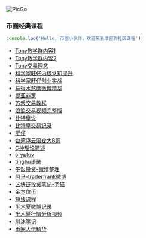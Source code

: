 ![PicGo](https://m2492468.695354.xyz/img/2024/12/26/ncqoty.jpg
'仓库必须是的，否则存储的图片不能正常访问。')

### 币圈经典课程

```js
console.log('Hello, 币圈小伙伴，欢迎来到泄密狗社区课程')
```



- [Tony教学群内容1](https://pan.baidu.com/s/1SYV4pZxlWcJ_k3BEFJ9shA?pwd=bgnb)
- [Tony教学群内容2](https://pan.baidu.com/s/1hM2VtPgUq47-WR4hzlkd1A?pwd=bgnb)
- [Tony交易理念](https://pan.baidu.com/s/11n8MhjC3oerJXk6xEk0mmw?pwd=bgnb)
- [科学家旺仔内核认知提升](https://pan.baidu.com/s/1_z4ncTEc39cq1DbssqrMAA?pwd=bgnb)
- [科学家旺仔创业实战](https://pan.baidu.com/s/1FE6QX-ddgTWsVTpgGqCmeQ?pwd=bgnb)
- [马得水熬鹰微博精华](https://pan.baidu.com/s/1Zt6YilBA4p8h87lNWFc17Q?pwd=bgnb)
- [提亚非罗](https://pan.baidu.com/s/19lUO1YJmzRFNxfYldwyrmg?pwd=bgnb)
- [苏禾交易教程](https://pan.baidu.com/s/1N1RfGlkX-jESId9X3FxviA?pwd=bgnb)
- [浪浪交易视频完整版](https://pan.baidu.com/s/1p9J5ftN4BquaTssKpptj1Q?pwd=bgnb)
- [比特皇说](https://pan.baidu.com/s/18v5u0gGsMvsS0UqY-4LzLA?pwd=bgnb)
- [比特皇交易记录](https://pan.baidu.com/s/1H-jQdsA6cn03yZIMtt4S4A?pwd=bgnb)
- [肥仔](https://pan.baidu.com/s/18bK57ewYNYToeBgH9FjPHw?pwd=bgnb)
- [台湾浮云滚仓大B哥](https://pan.baidu.com/s/1zcdi-cLH5mcBvPIHmUiI7g?pwd=bgnb)
- [C神理论简述](https://pan.baidu.com/s/1jnVLE1aavfUS-6rijE5ZFw?pwd=bgnb)
- [cryptov](https://pan.baidu.com/s/1VkO3ScAulMo5CfIBazvDQw?pwd=bgnb)
- [tinghu语录](https://pan.baidu.com/s/1tnwM22y-OqNDk6qMqQ3ChA?pwd=bgnb)
- [午饭投资-微博整理](https://pan.baidu.com/s/1vhIPzPH0jnHsr8AFEJIdSA?pwd=bgnb)
- [阿马-traderfrank微博](https://pan.baidu.com/s/1W8zxCGVUbGmJbLNActhNRA?pwd=bgnb)
- [区块链投资笔记-老猫](https://pan.baidu.com/s/1vCUXf87fRIBQneD4oZThnQ?pwd=bgnb)
- [金本位币](https://pan.baidu.com/s/1GTvd-hKIwWazosUagvwtkg?pwd=bgnb)
- [短线课程](https://pan.baidu.com/s/1IZrwEUlR8vQ9VJ1orQ0zjg?pwd=bgnb )
- [半木夏微博记录](https://pan.baidu.com/s/12LtxNG_CVsJ-v5Xqzx73BA?pwd=bgnb)
- [半木夏行情分析视频](https://pan.baidu.com/s/1SqZVYgf2Xb9BK8bCR5e7TQ?pwd=bgnb)
- [川沐笔记](https://pan.baidu.com/s/13tCnXwfxA8QXRUIMJMsnyQ?pwd=bgnb)
- [币圈大佬精华](https://pan.baidu.com/s/1lcBvMQbkf6XbWDxfbNS_hQ?pwd=bgnb)
